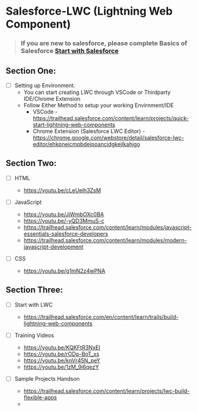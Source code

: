 # Salesforce-LWC (Lightning Web Component)


> ### If you are new to salesforce, please complete Basics of Salesforce [Start with Salesforce](https://github.com/Hashichemnad/Salesforce-Rest-Api/)

## Section One:

- [ ] Setting up Environment.
  - You can start creating LWC through VSCode or Thirdparty IDE/Chrome Extension
  - Follow Either Method to setup your working Envirnment/IDE
    - VSCode - https://trailhead.salesforce.com/content/learn/projects/quick-start-lightning-web-components
    - Chrome Extension (Salesforce LWC Editor) - https://chrome.google.com/webstore/detail/salesforce-lwc-editor/ehkpneicmpbdejpoancidgkejlkahjgo
    

## Section Two:

  - [ ] HTML
    - https://youtu.be/cLeUejh3ZsM
    
  - [ ] JavaScript
    - https://youtu.be/JjWmbOXc0BA
    - https://youtu.be/-yQD3MmuS-c
    - https://trailhead.salesforce.com/content/learn/modules/javascript-essentials-salesforce-developers
    - https://trailhead.salesforce.com/content/learn/modules/modern-javascript-development
    
  - [ ] CSS
    - https://youtu.be/g1mN2z4wPNA
    
    
## Section Three:

  -[ ] Start with LWC
    - https://trailhead.salesforce.com/en/content/learn/trails/build-lightning-web-components
     
  -[ ] Training Videos
    - https://youtu.be/KQKFtR3NxEI
    - https://youtu.be/rODp-BoT_xs
    - https://youtu.be/knVr45N_peY
    - https://youtu.be/1zM_9i6qezY
    
  - [ ] Sample Projects Handson
    - https://trailhead.salesforce.com/content/learn/projects/lwc-build-flexible-apps
    - 
      
